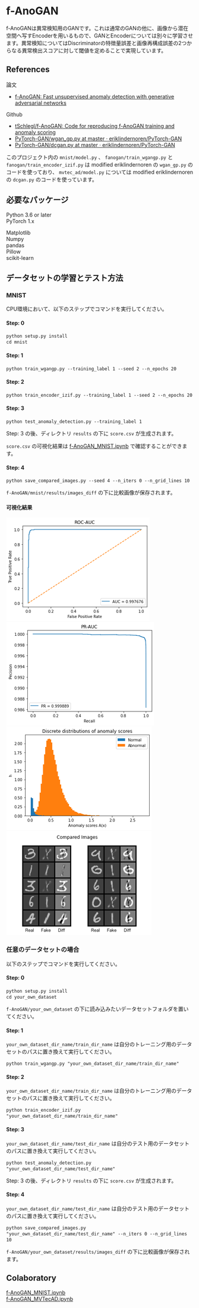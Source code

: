 # f-AnoGAN

f-AnoGANは異常検知用のGANです。これは通常のGANの他に、画像から潜在空間へ写すEncoderを用いるもので、GANとEncoderについては別々に学習させます。異常検知についてはDiscriminatorの特徴量誤差と画像再構成誤差の2つからなる異常検出スコアに対して閾値を定めることで実現しています。

## References
論文

- [f-AnoGAN: Fast unsupervised anomaly detection with generative adversarial networks](https://www.sciencedirect.com/science/article/pii/S1361841518302640)

Github

- [tSchlegl/f-AnoGAN: Code for reproducing f-AnoGAN training and anomaly scoring](https://github.com/tSchlegl/f-AnoGAN)
- [PyTorch-GAN/wgan_gp.py at master · eriklindernoren/PyTorch-GAN](https://github.com/eriklindernoren/PyTorch-GAN/blob/master/implementations/wgan_gp/wgan_gp.py)
- [PyTorch-GAN/dcgan.py at master · eriklindernoren/PyTorch-GAN](https://github.com/eriklindernoren/PyTorch-GAN/blob/master/implementations/dcgan/dcgan.py)

このプロジェクト内の `mnist/model.py` 、 `fanogan/train_wgangp.py` と `fanogan/train_encoder_izif.py` は modified eriklindernoren の `wgan_gp.py` のコードを使っており、 `mvtec_ad/model.py` については modified eriklindernoren の `dcgan.py` のコードを使っています。

## 必要なパッケージ

Python 3.6 or later  
PyTorch 1.x

Matplotlib  
Numpy  
pandas  
Pillow  
scikit-learn

## データセットの学習とテスト方法

### MNIST

CPU環境において、以下のステップでコマンドを実行してください。

#### Step: 0

```
python setup.py install
cd mnist
```

#### Step: 1

```
python train_wgangp.py --training_label 1 --seed 2 --n_epochs 20
```

#### Step: 2

```
python train_encoder_izif.py --training_label 1 --seed 2 --n_epochs 20
```

#### Step: 3

```
python test_anomaly_detection.py --training_label 1
```

Step: 3 の後、ディレクトリ `results` の下に `score.csv` が生成されます。

 `score.csv` の可視化結果は [f-AnoGAN_MNIST.ipynb](https://colab.research.google.com/drive/1mnuMH2gZH5RR47haP9r8Rv568G1mjJ1T?usp=sharing) で確認することができます。

#### Step: 4

```
python save_compared_images.py --seed 4 --n_iters 0 --n_grid_lines 10
```

`f-AnoGAN/mnist/results/images_diff` の下に比較画像が保存されます。

#### 可視化結果

![ROC AUC](./images/mnist_roc_auc.png)
![PR AUC](./images/mnist_pr_auc.png)
![Anomaly Scores](./images/mnist_anomaly_scores.png)
![Compared Images](./images/mnist_compared_images.png)

### 任意のデータセットの場合

以下のステップでコマンドを実行してください。

#### Step: 0

```
python setup.py install
cd your_own_dataset
```

`f-AnoGAN/your_own_dataset` の下に読み込みたいデータセットフォルダを置いてください。

#### Step: 1

`your_own_dataset_dir_name/train_dir_name` は自分のトレーニング用のデータセットのパスに置き換えて実行してください。

```
python train_wgangp.py "your_own_dataset_dir_name/train_dir_name"
```

#### Step: 2

`your_own_dataset_dir_name/train_dir_name` は自分のトレーニング用のデータセットのパスに置き換えて実行してください。

```
python train_encoder_izif.py "your_own_dataset_dir_name/train_dir_name"
```

#### Step: 3

`your_own_dataset_dir_name/test_dir_name` は自分のテスト用のデータセットのパスに置き換えて実行してください。

```
python test_anomaly_detection.py "your_own_dataset_dir_name/test_dir_name"
```

Step: 3 の後、ディレクトリ `results` の下に `score.csv` が生成されます。

#### Step: 4

`your_own_dataset_dir_name/test_dir_name` は自分のテスト用のデータセットのパスに置き換えて実行してください。

```
python save_compared_images.py "your_own_dataset_dir_name/test_dir_name" --n_iters 0 --n_grid_lines 10
```

`f-AnoGAN/your_own_dataset/results/images_diff` の下に比較画像が保存されます。

## Colaboratory

[f-AnoGAN_MNIST.ipynb](https://colab.research.google.com/drive/1mnuMH2gZH5RR47haP9r8Rv568G1mjJ1T?usp=sharing)  
[f-AnoGAN_MVTecAD.ipynb](https://colab.research.google.com/drive/1_mIcP6k-706O6Bo70iIAoEIhYGYO4wAe?usp=sharing)
